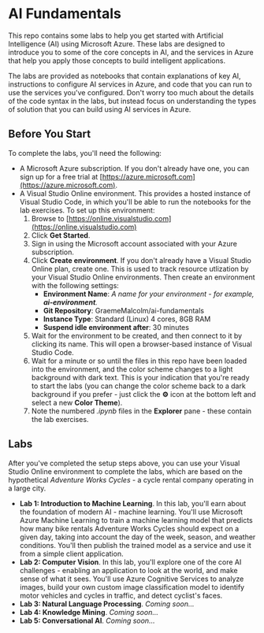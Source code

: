 # AI Fundamentals

This repo contains some labs to help you get started with Artificial Intelligence (AI) using Microsoft Azure. These labs are designed to introduce you to some of the core concepts in AI, and the services in Azure that help you apply those concepts to build intelligent applications.

The labs are provided as notebooks that contain explanations of key AI, instructions to configure AI services in Azure, and code that you can run to use the services you've configured. Don't worry too much about the details of the code syntax in the labs, but instead focus on understanding the types of solution that you can build using AI services in Azure.

## Before You Start

To complete the labs, you'll need the following:

- A Microsoft Azure subscription. If you don't already have one, you can sign up for a free trial at [https://azure.microsoft.com](https://azure.microsoft.com).
- A Visual Studio Online environment. This provides a hosted instance of Visual Studio Code, in which you'll be able to run the notebooks for the lab exercises. To set up this environment:
    1. Browse to [https://online.visualstudio.com](https://online.visualstudio.com)
    2. Click **Get Started**.
    3. Sign in using the Microsoft account associated with your Azure subscription.
    4. Click **Create environment**. If you don't already have a Visual Studio Online plan, create one. This is used to track resource utlization by your Visual Studio Online environments. Then create an environment with the following settings:
        - **Environment Name**: *A name for your environment - for example, **ai-environment**.*
        - **Git Repository**: GraemeMalcolm/ai-fundamentals
        - **Instance Type**: Standard (Linux) 4 cores, 8GB RAM
        - **Suspend idle environment after**: 30 minutes
    5. Wait for the environment to be created, and then connect to it by clicking its name. This will open a browser-based instance of Visual Studio Code.
    6. Wait for a minute or so until the files in this repo have been loaded into the environment, and the color scheme changes to a light background with dark text. This is your indication that you're ready to start the labs (you can change the color scheme back to a dark background if you prefer - just click the **&#9881;** icon at the bottom left and select a new **Color Theme**).
    7. Note the numbered *.ipynb* files in the **Explorer** pane - these contain the lab exercises.

## Labs

After you've completed the setup steps above, you can use your Visual Studio Online environment to complete the labs, which are based on the hypothetical *Adventure Works Cycles* - a cycle rental company operating in a large city.

- **Lab 1: Introduction to Machine Learning**. In this lab, you'll earn about the foundation of modern AI - machine learning. You'll use Microsoft Azure Machine Learning to train a machine learning model that predicts how many bike rentals Adventure Works Cycles should expect on a given day, taking into account the day of the week, season, and weather conditions. You'll then publish the trained model as a service and use it from a simple client application.
- **Lab 2: Computer Vision**. In this lab, you'll explore one of the core AI challenges - enabling an application to look at the world, and make sense of what it sees. You'll use Azure Cognitive Services to analyze images, build your own custom image classification model to identify motor vehicles and cycles in traffic, and detect cyclist's faces.
- **Lab 3: Natural Language Processing**. *Coming soon...*
- **Lab 4: Knowledge Mining**. *Coming soon...*
- **Lab 5: Conversational AI**. *Coming soon...*

